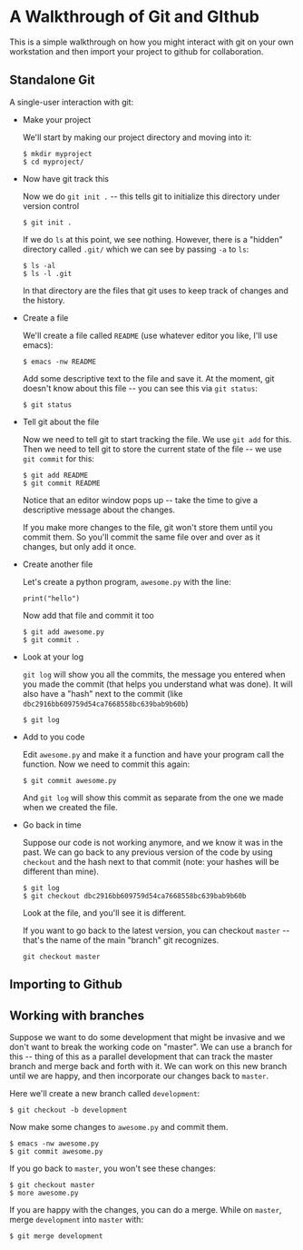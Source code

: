 # A Walkthrough of Git and GIthub

This is a simple walkthrough on how you might interact with git on
your own workstation and then import your project to github for
collaboration.

## Standalone Git

A single-user interaction with git:

* Make your project

  We'll start by making our project directory and moving into it:

  ```
  $ mkdir myproject
  $ cd myproject/
  ```

* Now have git track this

  Now we do `git init .` -- this tells git to initialize this
  directory under version control

  ```
  $ git init .
  ```

  If we do `ls` at this point, we see nothing.  However, there is a
  "hidden" directory called `.git/` which we can see by passing `-a`
  to `ls`:

  ```
  $ ls -al
  $ ls -l .git
  ```

  In that directory are the files that git uses to keep track of
  changes and the history.

* Create a file

  We'll create a file called `README` (use whatever editor you like,
  I'll use emacs):

  ```
  $ emacs -nw README
  ```

  Add some descriptive text to the file and save it.  At the moment,
  git doesn't know about this file -- you can see this via `git
  status`:

  ```
  $ git status
  ```

* Tell git about the file

  Now we need to tell git to start tracking the file.  We use
  `git add` for this.  Then we need to tell git to store the current
  state of the file -- we use `git commit` for this:

  ```
  $ git add README
  $ git commit README
  ```

  Notice that an editor window pops up -- take the time to give a
  descriptive message about the changes.

  If you make more changes to the file, git won't store them until
  you commit them.  So you'll commit the same file over and over as
  it changes, but only add it once.

* Create another file

  Let's create a python program, `awesome.py` with the line:

  ```
  print("hello")
  ```

  Now add that file and commit it too

  ```
  $ git add awesome.py
  $ git commit .
  ```

* Look at your log

  `git log` will show you all the commits, the message you entered
  when you made the commit (that helps you understand what was done).
  It will also have a "hash" next to the commit (like
  `dbc2916bb609759d54ca7668558bc639bab9b60b`)

  ```
  $ git log
  ```

* Add to you code

  Edit `awesome.py` and make it a function and have your program call
  the function.  Now we need to commit this again:

  ```
  $ git commit awesome.py 
  ```

  And `git log` will show this commit as separate from the one we made
  when we created the file.

* Go back in time

  Suppose our code is not working anymore, and we know it was in the
  past.  We can go back to any previous version of the code by using
  `checkout` and the hash next to that commit (note: your hashes will
  be different than mine).

  ```
  $ git log
  $ git checkout dbc2916bb609759d54ca7668558bc639bab9b60b
  ```

  Look at the file, and you'll see it is different.  

  If you want to go back to the latest version, you can checkout `master`
  -- that's the name of the main "branch" git recognizes.

  ```
  git checkout master
  ```

## Importing to Github




## Working with branches

  Suppose we want to do some development that might be invasive and we
  don't want to break the working code on "master".  We can use a
  branch for this -- thing of this as a parallel development that can
  track the master branch and merge back and forth with it.  We can
  work on this new branch until we are happy, and then incorporate our
  changes back to `master`.
 
  Here we'll create a new branch called `development`:

  ```
  $ git checkout -b development
  ```

  Now make some changes to `awesome.py` and commit them.

  ```
  $ emacs -nw awesome.py
  $ git commit awesome.py
  ```

  If you go back to `master`, you won't see these changes:

  ```
  $ git checkout master
  $ more awesome.py
  ```

  If you are happy with the changes, you can do a merge.  While on
  `master`, merge `development` into `master` with:

  ```
  $ git merge development
  ```


